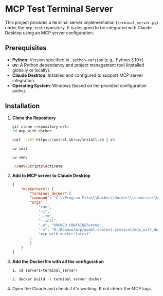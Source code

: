 # MCP Test Terminal Server

This project provides a terminal server implementation (`terminal_server.py`) under the `mcp_test` repository. It is designed to be integrated with Claude Desktop using an MCP server configuration.

## Prerequisites

- **Python**: Version specified in `.python-version` (e.g., Python 3.10+).
- **uv**: A Python dependency and project management tool (installed globally or locally).
- **Claude Desktop**: Installed and configured to support MCP server integration.
- **Operating System**: Windows (based on the provided configuration paths).

## Installation

1. **Clone the Repository**

   ```bash
   git clone <repository-url>
   cd mcp_with_docker

   curl -LsSf https://astral.sh/uv/install.sh | sh

   uv init

   uv venv

   .\venv\Scripts\activate

2. **Add to MCP server to Claude Desktop**
    ```json
    {
        "mcpServers": {
            "terminal_docker":{
            "command": "C:\\Program Files\\Docker\\Docker\\resources\\bin\\docker.exe",
            "args":[
                "run",
                "-i",
                "--rm",
                "--init",
                "-e", "DOCKER_CONTAINER=true",
                "-v", "D:/Banavo/mcp/model-context-protocol/mcp_with_docker/workspace:/app/workspace",
                "mcp_with_docker:latest"
            ]
            }
        }
    }

3. **Add the Dockerfile with all the configuration**
    ```bash
    1. cd servers/terminal_server/

    2. docker build -t terminal_server_docker .

4. Open the Claude and check if it's working. If not check the MCP logs.


